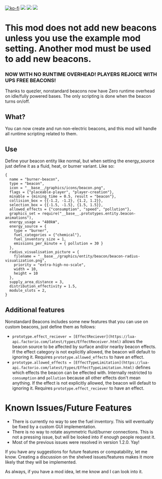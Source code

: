 [![ko-fi](https://img.shields.io/badge/Ko--fi-Donate%20-hotpink?logo=kofi&logoColor=white&style=for-the-badge)](https://ko-fi.com/protocol1903) [![](https://img.shields.io/badge/dynamic/json?color=orange&label=Factorio&query=downloads_count&suffix=%20downloads&url=https%3A%2F%2Fmods.factorio.com%2Fapi%2Fmods%2Fzzz-nonstandard-beacons&style=for-the-badge)](https://mods.factorio.com/mod/zzz-nonstandard-beacons) [![](https://img.shields.io/badge/Discord-Community-blue?style=for-the-badge)](https://discord.gg/K3fXMGVc4z) [![](https://img.shields.io/badge/Github-Source-green?style=for-the-badge)](https://github.com/protocol-1903/zzz-nonstandard-beacons)

# This mod does not add new beacons unless you use the example mod setting. Another mod must be used to add new beacons.

### NOW WITH NO RUNTIME OVERHEAD! PLAYERS REJOICE WITH UPS FREE BEACONS!
Thanks to quezler, nonstandard beacons now have Zero runtime overhead on idle/fully powered bases. The only scripting is done when the beacon turns on/off.

## What?
You can now create and run non-electric beacons, and this mod will handle all runtime scripting related to them.

## Use
Define your beacon entity like normal, but when setting the energy_source just define it as a fluid, heat, or burner variant. Like so:

```
{
  name = "burner-beacon",
  type = "beacon",
  icon = "__base__/graphics/icons/beacon.png",
  flags = {"placeable-player", "player-creation"},
  minable = {mining_time = 0.5, result = "beacon"},
  collision_box = {{-1.2, -1.2}, {1.2, 1.2}},
  selection_box = {{-1.5, -1.5}, {1.5, 1.5}},
  allowed_effects = {"consumption", "speed", "pollution"},
  graphics_set = require("__base__.prototypes.entity.beacon-animations"),
  energy_usage = "480kW",
  energy_source = {
    type = "burner",
    fuel_categories = {"chemical"},
    fuel_inventory_size = 1,
    emissions_per_minute = { pollution = 30 }
  },
  radius_visualisation_picture = {
    filename = "__base__/graphics/entity/beacon/beacon-radius-visualization.png",
    priority = "extra-high-no-scale",
    width = 10,
    height = 10
  },
  supply_area_distance = 3,
  distribution_effectivity = 1.5,
  module_slots = 2,
}
```

## Additional features
Nonstandard Beacons includes some new features that you can use on custom beacons, just define them as follows:
- `prototype.effect_reciever = [EffectReciever](https://lua-api.factorio.com/latest/types/EffectReceiver.html)` allows the beacon source to be affected by surface and/or nearby beacon effects. If the effect category is not explicitly allowed, the beacon will default to ignoring it. Requires `prototype.allowed_effects` to have an effect.
- `prototype.allowed_effects = [EffectTypeLimitation](https://lua-api.factorio.com/latest/types/EffectTypeLimitation.html)` defines which effects the beacon can be effected with. Internally restricted to `consumption` and `pollution` because all other effects don't mean anything. If the effect is not explicitly allowed, the beacon will default to ignoring it. Requires `prototype.effect_reciever` to have an effect.

# Known Issues/Future Features
- There is currently no way to see the fuel inventory. This will eventually be fixed by a custom GUI implementation.
- There is no way to rotate asymmetric fluid/burner connections. This is not a pressing issue, but will be looked into if enough people request it.
- Most of the previous issues were resolved in version 1.2.0. Yay!

If you have any suggestions for future features or compatability, let me know. Creating a discussion on the shelved issues/features makes it more likely that they will be implemented.

As always, if you have a mod idea, let me know and I can look into it.